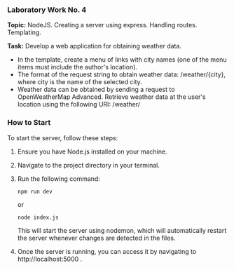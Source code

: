 ### Laboratory Work No. 4

**Topic:** NodeJS. Creating a server using express. Handling routes. Templating.

**Task:**
Develop a web application for obtaining weather data.
- In the template, create a menu of links with city names (one of the menu items must include the author's location).
- The format of the request string to obtain weather data:
/weather/{city}, where city is the name of the selected city.
- Weather data can be obtained by sending a request to OpenWeatherMap Advanced. Retrieve weather data at the user's location using the following URI: /weather/

### How to Start

To start the server, follow these steps:

1. Ensure you have Node.js installed on your machine.

2. Navigate to the project directory in your terminal.

3. Run the following command:

   ```
   npm run dev
   ```
   or
    ```
   node index.js
   ```

   This will start the server using nodemon, which will automatically restart the server whenever changes are detected in the files.

4. Once the server is running, you can access it by navigating to http://localhost:5000 .